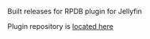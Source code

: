 Built releases for RPDB plugin for Jellyfin

Plugin repository is [located here](https://github.com/jaruba/Jellyfin.Plugin.RPDB)
